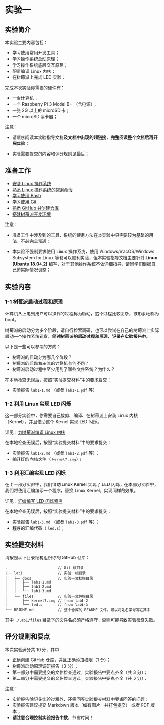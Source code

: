 # 实验一

## 实验简介

本实验主要内容包括：

- 学习使用常用开发工具；
- 学习操作系统启动原理；
- 学习操作系统底层交互原理；
- 配置编译 Linux 内核；
- 在树莓派上完成 LED 实验；

完成本次实验你需要的硬件有：

- 一台计算机；
- 一个 Raspberry Pi 3 Model B+ （含电源）；
- 一张 2G 以上的 microSD 卡；
- 一个 microSD 读卡器；

注意：

- 请顺序阅读本实验指导文档**及文档中出现的超链接**，**完整阅读整个文档后再开展实验**；

- 实验需要提交的内容和评分规则见最后；

## 准备工作

- [安装 Linux 操作系统](./install)
- [熟悉 Linux 操作系统的常用命令](./linux)
- [学习使用 Bash](./bash)
- [学习使用 Git](./git)
- [熟悉 GitHub 并创建仓库](./github)
- [搭建树莓派开发环境](./pi)

注意：

- 准备工作中涉及到的工具、系统的使用方法在本实验中只需要较为基础的用法，不必完全精通；

- 本实验不强制要求使用 Linux 操作系统，使用 Windows/macOS/Windows Subsystem for Linux 等也可以顺利实验，但本实验指导文档主要针对 **Linux (Ubuntu 18.04.2)** 编写，对于其他操作系统不做详细指导，请同学们根据自己的实际情况调整；

## 实验内容

### 1-1 树莓派启动过程和原理

计算机从上电到用户可以操作的过程称为启动，这个过程比较复杂，被形象地称为 boot。

树莓派的启动分为多个阶段，请自行检索调研，也可以尝试在自己的树莓派上实际启动一个操作系统观察，**简述树莓派的启动过程和原理，记录在实验报告中**。

以下是一些可以参考的方向：

- 树莓派的启动分为哪几个阶段？
- 树莓派的启动和主流的计算机有何不同？
- 树莓派启动过程中至少用到了哪些文件系统？为什么？

在本地检查无误后，按照“实验提交材料”中的要求提交：

- 实验报告 `lab1-1.md` （或者 `lab1-1.pdf` 等）

### 1-2 利用 Linux 实现 LED 闪烁

这一部分实验中，你需要自己裁剪、编译、在树莓派上安装 Linux 内核（Kernel），并且借助这个 Kernel 实现 LED 闪烁。

详见：[为树莓派编译 Linux 内核](./kernel)

在本地检查无误后，按照“实验提交材料”中的要求提交：

- 实验报告 `lab1-2.md` （或者 `lab1-2.pdf` 等）；
- 编译好的内核文件（ `kernel7.img`）；

### 1-3 利用汇编实现 LED 闪烁

在上一部分实验中，我们借助 Linux Kernel 实现了 LED 闪烁，在本部分实验中，我们将使用汇编编写一个程序，替换 Linux Kernel，实现同样的效果。

详见：[汇编编写 LED 闪烁程序](./assembly)

在本地检查无误后，按照“实验提交材料”中的要求提交：

- 实验报告 `lab1-3.md` （或者 `lab1-3.pdf` 等）；
- 程序的汇编代码（ `led.s`）；

## 实验提交材料

请按照以下目录结构组织你的 GitHub 仓库：

```
.                       // Git 根目录
├── lab1                // 实验一根目录
│   ├── docs            // 实验一文档根目录
│   │   ├── lab1-1.md
│   │   ├── lab1-2.md
│   │   └── lab1-3.md   
│   └── files           // 实验一文件根目录
│       ├── kernel7.img // from lab1-2
│       └── led.s       // from lab1-3
└── README.md           // 整个仓库的 README 文件，可以将姓名学号写在其中
```

其中 `./lab1/files` 目录下的文件名必须严格遵守，否则可能导致实验检查失败。

## 评分规则和要点

本次实验满分共 10 分，其中：

- 正确创建 GitHub 仓库，并且正确添加权限（1 分）；
- 树莓派启动原理调研报告（3 分）；
- 第一部分中需要提交的文件检查通过，实验报告中要点齐全（共 3 分）；
- 第二部分中需要提交的文件检查通过，实验报告中要点齐全（共 3 分）；

注意：

- 实验报告除记录实验过程外，还需回答实验提交材料中要求回答的问题；
- 实验报告建议提交 Markdown 版本（如有图片一并打包提交） 或者 PDF 版本；
- **请注意合理控制实验报告字数**，节省时间！